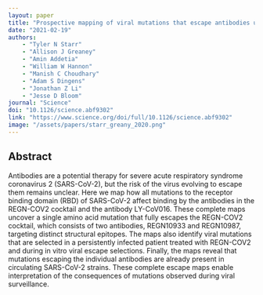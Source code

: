 ```yaml
---
layout: paper
title: "Prospective mapping of viral mutations that escape antibodies used to treat COVID-19"
date: "2021-02-19"
authors: 
    - "Tyler N Starr"
    - "Allison J Greaney"
    - "Amin Addetia"
    - "William W Hannon"
    - "Manish C Choudhary"
    - "Adam S Dingens"
    - "Jonathan Z Li"
    - "Jesse D Bloom"
journal: "Science"
doi: "10.1126/science.abf9302"
link: "https://www.science.org/doi/full/10.1126/science.abf9302"
image: "/assets/papers/starr_greany_2020.png"
---
```


## Abstract

Antibodies are a potential therapy for severe acute respiratory syndrome coronavirus 2 (SARS-CoV-2), but the risk of the virus evolving to escape them remains unclear. Here we map how all mutations to the receptor binding domain (RBD) of SARS-CoV-2 affect binding by the antibodies in the REGN-COV2 cocktail and the antibody LY-CoV016. These complete maps uncover a single amino acid mutation that fully escapes the REGN-COV2 cocktail, which consists of two antibodies, REGN10933 and REGN10987, targeting distinct structural epitopes. The maps also identify viral mutations that are selected in a persistently infected patient treated with REGN-COV2 and during in vitro viral escape selections. Finally, the maps reveal that mutations escaping the individual antibodies are already present in circulating SARS-CoV-2 strains. These complete escape maps enable interpretation of the consequences of mutations observed during viral surveillance.
